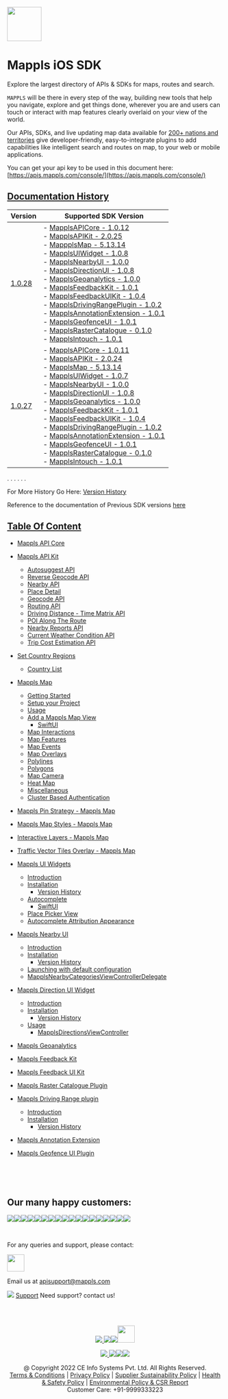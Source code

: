 [<img src="https://about.mappls.com/images/mappls-b-logo.svg" height="80"/> </p>](https://www.mapmyindia.com/api)

# Mappls iOS SDK
Explore the largest directory of APIs & SDKs for maps, routes and search.

`MAPPLS` will be there in every step of the way, building new tools that help you navigate, explore and get things done, wherever you are and users can touch or interact with map features clearly overlaid on your view of the world.

Our APIs, SDKs, and live updating map data available for [200+ nations and territories](https://github.com/MapmyIndia/mapmyindia-rest-api/blob/master/docs/countryISO.md) give developer-friendly, easy-to-integrate plugins to add capabilities like intelligent
search and routes on map, to your web or mobile applications.

You can get your api key to be used in this document here: [https://apis.mappls.com/console/](https://apis.mappls.com/console/)

## [Documentation History](#Documentation-History)

| Version | Supported SDK Version |
| ------- | --------------------- |
| [1.0.28](./docs/v1.0.28/README.md) | - [MapplsAPICore - 1.0.12](./docs/v1.0.28/MapplsAPICore.md) <br/> - [MapplsAPIKit - 2.0.25](./docs/v1.0.28/MapplsAPIKit.md) <br/> - [MappplsMap - 5.13.14](./docs/v1.0.28/MapplsMap.md#Vector-iOS-Map) <br/> - [MapplsUIWidget - 1.0.8](./docs/v1.0.28/MapplsUIWidgets.md) <br/> - [MapplsNearbyUI - 1.0.0](./docs/v1.0.28/MapplsNearbyUI.md) <br/> - [MapplsDirectionUI - 1.0.8](./docs/v1.0.28/MapplsDirectionUI.md) <br/> - [MapplsGeoanalytics - 1.0.0](./docs/v1.0.28/MapplsGeoanalytics.md) <br/> - [MapplsFeedbackKit - 1.0.1](./docs/v1.0.28/MapplsFeedbackKit.md) <br/> - [MapplsFeedbackUIKit - 1.0.4](./docs/v1.0.28/MapplsFeedbackUIKit.md) <br/> - [MapplsDrivingRangePlugin - 1.0.2](./docs/v1.0.28/MapplsDrivingRangePlugin.md) <br/> - [MapplsAnnotationExtension - 1.0.1](./docs/v1.0.28/MapplsAnnotationExtension.md) <br/> - [MapplsGeofenceUI - 1.0.1](./docs/v1.0.28/MapplsGeofenceUI.md) <br/> - [MapplsRasterCatalogue - 0.1.0](./docs/v1.0.28/RasterCatalouge.md) <br/> - [MapplsIntouch - 1.0.1](./docs/v1.0.28/MapplsIntouch.md)|
| [1.0.27](./docs/v1.0.27/README.md) | - [MapplsAPICore - 1.0.11](./docs/v1.0.27/MapplsAPICore.md) <br/> - [MapplsAPIKit - 2.0.24](./docs/v1.0.27/MapplsAPIKit.md) <br/> - [MapplsMap - 5.13.14](./docs/v1.0.27/MapplsMap.md#Vector-iOS-Map) <br/> - [MapplsUIWidget - 1.0.7](./docs/v1.0.27/MapplsUIWidgets.md) <br/> - [MapplsNearbyUI - 1.0.0](./docs/v1.0.27/MapplsNearbyUI.md) <br/> - [MapplsDirectionUI - 1.0.8](./docs/v1.0.27/MapplsDirectionUI.md) <br/> - [MapplsGeoanalytics - 1.0.0](./docs/v1.0.27/MapplsGeoanalytics.md) <br/> - [MapplsFeedbackKit - 1.0.1](./docs/v1.0.27/MapplsFeedbackKit.md) <br/> - [MapplsFeedbackUIKit - 1.0.4](./docs/v1.0.27/MapplsFeedbackUIKit.md) <br/> - [MapplsDrivingRangePlugin - 1.0.2](./docs/v1.0.27/MapplsDrivingRangePlugin.md) <br/> - [MapplsAnnotationExtension - 1.0.1](./docs/v1.0.27/MapplsAnnotationExtension.md) <br/> - [MapplsGeofenceUI - 1.0.1](./docs/v1.0.27/MapplsGeofenceUI.md) <br/> - [MapplsRasterCatalogue - 0.1.0](./docs/v1.0.27/RasterCatalouge.md) <br/> - [MapplsIntouch - 1.0.1](./docs/v1.0.27/MapplsIntouch.md)|
. . . . . .

For More History Go Here: [Version History](./Version-History.md)

Reference to the documentation of Previous SDK versions [here](https://github.com/mappls-api/mapmyindia-maps-vectorSDK-iOS)

## [Table Of Content](#Table-Of-Content)
- [Mappls API Core](./docs/v1.0.28/MapplsAPICore.md)[](#Mappls-API-Core)

- [Mappls API Kit](./docs/v1.0.28/MapplsAPIKit.md)
    * [Autosuggest API](./docs/v1.0.28/MapplsAPIKit.md#Autosuggest-API)
    * [Reverse Geocode API](./docs/v1.0.28/MapplsAPIKit.md#Reverse-Geocoding-API)
    * [Nearby API](./docs/v1.0.28/MapplsAPIKit.md#Nearby-API)
    * [Place Detail](./docs/v1.0.28/MapplsAPIKit.md#Place-Detail)
    * [Geocode API](./docs/v1.0.28/MapplsAPIKit.md#Geocoding-API)
    * [Routing API](./docs/v1.0.28/MapplsAPIKit.md#Routing-API)
    * [Driving Distance - Time Matrix API](./docs/v1.0.28/MapplsAPIKit.md#Driving-Distance-Time-Matrix-API)
    * [POI Along The Route](./docs/v1.0.28/MapplsAPIKit.md#POI-Along-The-Route-API)
    * [Nearby Reports API](./docs/v1.0.28/MapplsAPIKit.md#Nearby-Reports-API)
    * [Current Weather Condition API](./docs/v1.0.28/MapplsAPIKit.md#Current-Weather-Condition-API)
    * [Trip Cost Estimation API](./docs/v1.0.28/MapplsAPIKit.md#Trip-Cost-Estimation-API)

- [Set Country Regions](./docs/v1.0.28/Regions.md)
    - [Country List](https://github.com/mappls-api/mapmyindia-rest-api/blob/master/docs/countryISO.md)

- [Mappls Map](./docs/v1.0.28/MapplsMap.md#Vector-iOS-Map)
    * [Getting Started](./docs/v1.0.28/MapplsMap.md#Getting-Started)
    * [Setup your Project](./docs/v1.0.28/MapplsMap.md#Setup-your-Project)
    * [Usage](./docs/v1.0.28/MapplsMap.md#Usage)    
    * [Add a Mappls Map View](./docs/v1.0.28/MapplsMap.md#Add-a-Mappls-Map-View)
        * [SwiftUI](./docs/v1.0.28/MapplsMap.md#SwiftUI)
    * [Map Interactions](./docs/v1.0.28/MapplsMap.md#Map-Interactions)
    * [Map Features](./docs/v1.0.28/MapplsMap.md#Map-Features)
    * [Map Events](./docs/v1.0.28/MapplsMap.md#Map-Events)
    * [Map Overlays](./docs/v1.0.28/MapplsMap.md#Map-Overlays)
    * [Polylines](./docs/v1.0.28/MapplsMap.md#Polylines)
    * [Polygons](./docs/v1.0.28/MapplsMap.md#Polygons)
    * [Map Camera](./docs/v1.0.28/MapplsMap.md#Map-Camera)
    * [Heat Map](./docs/v1.0.28/MapplsHeatMap.md)
    * [Miscellaneous](./docs/v1.0.28/MapplsMap.md#Miscellaneous)
    * [Cluster Based Authentication](./docs/v1.0.28/MapplsMap.md#Cluster-Based-Authentication)

- [Mappls Pin Strategy - Mappls Map](./docs/v1.0.28/MapplsPinStrategy.md)

- [Mappls Map Styles - Mappls Map](./docs/v1.0.28/MapplsMapStyle.md)

- [Interactive Layers - Mappls Map](./docs/v1.0.28/InteractiveLayers.md)

- [Traffic Vector Tiles Overlay - Mappls Map](./docs/v1.0.28/MapplsTrafficVectorTileOverlay.md)

- [Mappls UI Widgets](./docs/v1.0.28/MapplsUIWidgets.md)
    - [Introduction](./docs/v1.0.28/MapplsUIWidgets.md#Introduction)
    - [Installation](./docs/v1.0.28/MapplsUIWidgets.md#Installation)
        - [Version History](./docs/v1.0.28/MapplsUIWidgets.md#Version-History)
    - [Autocomplete](./docs/v1.0.28/MapplsUIWidgets.md#Autocomplete)
        - [SwiftUI](./docs/v1.0.28/MapplsUIWidgets.md#SwiftUI-Full-Screen-Control)
    - [Place Picker View](./docs/v1.0.28/MapplsUIWidgets.md#Place-Picker-View)
    - [Autocomplete Attribution Appearance](./docs/v1.0.28/MapplsUIWidgets.md#Autocomplete-Attribution-Appearance)

- [Mappls Nearby UI](./docs/v1.0.28/MapplsNearbyUI.md)
    - [Introduction](./docs/v1.0.28/MapplsNearbyUI.md#Introduction)
    - [Installation](./docs/v1.0.28/MapplsNearbyUI.md#Installation)
        - [Version History](./docs/v1.0.28/MapplsNearbyUI.md#Version-History)
    - [Launching with default configuration](./docs/v1.0.28/MapplsNearbyUI.md#Launching-with-default-configuration)
    - [MapplsNearbyCategoriesViewControllerDelegate](./docs/v1.0.28/MapplsNearbyUI.md#MapplsNearbyCategoriesViewControllerDelegate)

- [Mappls Direction UI Widget](./docs/v1.0.28/MapplsDirectionUI.md)
    - [Introduction](./docs/v1.0.28/MapplsDirectionUI.md#Introduction)
    - [Installation](./docs/v1.0.28/MapplsDirectionUI.md#Installation)
        - [Version History](./docs/v1.0.28/MapplsDirectionUI.md#Version-History)
    - [Usage](./docs/v1.0.28/MapplsDirectionUI.md#Usage)
        - [MapplsDirectionsViewController](./docs/v1.0.28/MapplsDirectionUI.md#MapplsDirectionsViewController)

- [Mappls Geoanalytics](./docs/v1.0.28/MapplsGeoanalytics.md)

- [Mappls Feedback Kit](./docs/v1.0.28/MapplsFeedbackKit.md)

- [Mappls Feedback UI Kit](./docs/v1.0.28/MapplsFeedbackUIKit.md)

- [Mappls Raster Catalogue Plugin](./docs/v1.0.28/RasterCatalouge.md)

- [Mappls Driving Range plugin](./docs/v1.0.28/MapplsDrivingRangePlugin.md)
  - [Introduction](./docs/v1.0.28/MapplsDrivingRangePlugin.md#Introduction)
  - [Installation](./docs/v1.0.28/MapplsDrivingRangePlugin.md#Installation)
      - [Version History](./docs/v1.0.28/MapplsDrivingRangePlugin.md#Version-History)

- [Mappls Annotation Extension](./docs/v1.0.28/MapplsAnnotationExtension.md)

- [Mappls Geofence UI Plugin](./docs/v1.0.28/MapplsGeofenceUI.md)

<br><br><br>

## Our many happy customers:

![](https://www.mapmyindia.com/api/img/logos1/PhonePe.png)![](https://www.mapmyindia.com/api/img/logos1/Arya-Omnitalk.png)![](https://www.mapmyindia.com/api/img/logos1/delhivery.png)![](https://www.mapmyindia.com/api/img/logos1/hdfc.png)![](https://www.mapmyindia.com/api/img/logos1/TVS.png)![](https://www.mapmyindia.com/api/img/logos1/Paytm.png)![](https://www.mapmyindia.com/api/img/logos1/FastTrackz.png)![](https://www.mapmyindia.com/api/img/logos1/ICICI-Pru.png)![](https://www.mapmyindia.com/api/img/logos1/LeanBox.png)![](https://www.mapmyindia.com/api/img/logos1/MFS.png)![](https://www.mapmyindia.com/api/img/logos1/TTSL.png)![](https://www.mapmyindia.com/api/img/logos1/Novire.png)![](https://www.mapmyindia.com/api/img/logos1/OLX.png)![](https://www.mapmyindia.com/api/img/logos1/sun-telematics.png)![](https://www.mapmyindia.com/api/img/logos1/Sensel.png)![](https://www.mapmyindia.com/api/img/logos1/TATA-MOTORS.png)![](https://www.mapmyindia.com/api/img/logos1/Wipro.png)![](https://www.mapmyindia.com/api/img/logos1/Xamarin.png)

<br>

For any queries and support, please contact:

[<img src="https://about.mappls.com/images/mappls-b-logo.svg" height="40"/> </p>](https://about.mappls.com/api/)

Email us at [apisupport@mappls.com](mailto:apisupport@mappls.com)

![](https://www.mapmyindia.com/api/img/icons/support.png)
[Support](https://about.mappls.com/contact/)
Need support? contact us!

<br></br>

[<p align="center"> <img src="https://www.mapmyindia.com/api/img/icons/stack-overflow.png"/> ](https://stackoverflow.com/questions/tagged/mappls-api)[![](https://www.mapmyindia.com/api/img/icons/blog.png)](https://about.mappls.com/blog/)[![](https://www.mapmyindia.com/api/img/icons/gethub.png)](https://github.com/mappls-api)[<img src="https://mmi-api-team.s3.ap-south-1.amazonaws.com/API-Team/npm-logo.one-third%5B1%5D.png" height="40"/> </p>](https://www.npmjs.com/org/mapmyindia) 

[<p align="center"> <img src="https://www.mapmyindia.com/june-newsletter/icon4.png"/> ](https://www.facebook.com/Mapplsofficial)[![](https://www.mapmyindia.com/june-newsletter/icon2.png)](https://twitter.com/mappls)[![](https://www.mapmyindia.com/newsletter/2017/aug/llinkedin.png)](https://www.linkedin.com/company/mappls/)[![](https://www.mapmyindia.com/june-newsletter/icon3.png)](https://www.youtube.com/channel/UCAWvWsh-dZLLeUU7_J9HiOA)

<div align="center">@ Copyright 2022 CE Info Systems Pvt. Ltd. All Rights Reserved.</div>

<div align="center"> <a href="https://about.mappls.com/api/terms-&-conditions">Terms & Conditions</a> | <a href="https://www.mappls.com/about/privacy-policy">Privacy Policy</a> | <a href="https://www.mappls.com/pdf/mappls-sustainability-policy-healt-labour-rules-supplir-sustainability.pdf">Supplier Sustainability Policy</a> | <a href="https://www.mappls.com/pdf/Health-Safety-Management.pdf">Health & Safety Policy</a> | <a href="https://www.mappls.com/pdf/Environment-Sustainability-Policy-CSR-Report.pdf">Environmental Policy & CSR Report</a>

<div align="center">Customer Care: +91-9999333223</div>
